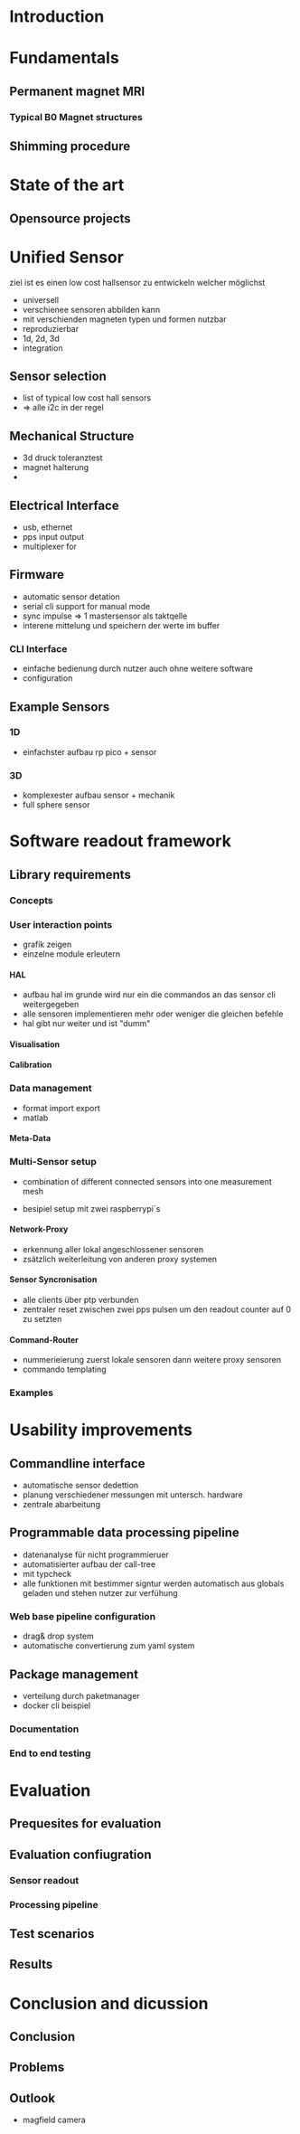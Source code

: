 # Introduction

# Fundamentals

## Permanent magnet MRI

### Typical B0 Magnet structures

## Shimming procedure



# State of the art

## Opensource projects





# Unified Sensor

ziel ist es einen low cost hallsensor  zu entwickeln welcher möglichst
* universell
* verschienee sensoren abbilden kann
* mit verschienden magneten typen und formen nutzbar
* reproduzierbar
* 1d, 2d, 3d
* integration

## Sensor selection

* list of typical low cost hall sensors
* => alle i2c in der regel

## Mechanical Structure

* 3d druck toleranztest
* magnet halterung
*

## Electrical Interface

* usb, ethernet
* pps input output
* multiplexer for 

## Firmware

* automatic sensor detation
* serial cli support for manual mode
* sync impulse => 1 mastersensor als taktqelle
* interene mittelung und speichern der werte im buffer

### CLI Interface

* einfache bedienung durch nutzer auch ohne weitere software
* configuration

## Example Sensors


### 1D 

* einfachster aufbau rp pico + sensor

### 3D

* komplexester aufbau sensor + mechanik
* full sphere sensor





# Software readout framework


## Library requirements


### Concepts

### User interaction points

* grafik zeigen
* einzelne module erleutern

 
#### HAL

* aufbau hal im grunde wird nur ein die commandos an das sensor cli weitergegeben
* alle sensoren implementieren mehr oder weniger die gleichen befehle
* hal gibt nur weiter und ist "dumm"

#### Visualisation

#### Calibration


### Data management

* format import export
* matlab

#### Meta-Data





### Multi-Sensor setup

* combination of different connected sensors into one measurement mesh

* besipiel setup mit zwei raspberrypi´s



#### Network-Proxy

* erkennung aller lokal angeschlossener sensoren
* zsätzlich weiterleitung von anderen proxy systemen

#### Sensor Syncronisation

* alle clients über ptp verbunden
* zentraler reset zwischen zwei pps pulsen um den readout counter auf 0 zu setzten


#### Command-Router

* nummerieierung zuerst lokale sensoren dann weitere proxy sensoren
* commando templating



### Examples







# Usability improvements


## Commandline interface

* automatische sensor dedettion
* planung verschiedener messungen mit untersch. hardware
* zentrale abarbeitung

## Programmable data processing pipeline

* datenanalyse für nicht programmieruer
* automatisierter aufbau der call-tree
* mit typcheck
* alle funktionen mit bestimmer signtur werden automatisch aus globals geladen und stehen nutzer zur verfühung

### Web base pipeline configuration

* drag& drop system
* automatische convertierung zum yaml system

## Package management

* verteilung durch paketmanager
* docker cli beispiel 

### Documentation



### End to end testing




# Evaluation


## Prequesites for evaluation

## Evaluation confiugration

### Sensor readout
### Processing pipeline

## Test scenarios

## Results







# Conclusion and dicussion
## Conclusion

## Problems

## Outlook

* magfield camera



